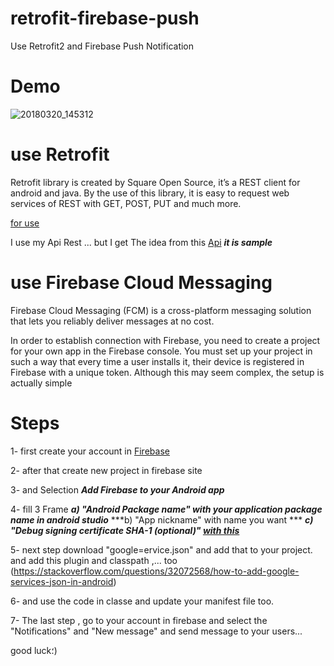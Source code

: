 # retrofit-firebase-push
Use Retrofit2 and Firebase Push Notification

# Demo

![20180320_145312](https://user-images.githubusercontent.com/26750131/37657701-1bdb279a-2c22-11e8-95ed-479f43936a41.gif)


# use Retrofit
Retrofit library is created by Square Open Source, it’s a REST client for android and java. By the use of this library, it is easy to request web services of REST with GET, POST, PUT and much more.

[for use](http://square.github.io/retrofit/)

I use my Api Rest ... but I get The idea from this [Api](https://simplifiedcoding.net/demos/marvel/) ***it is sample***

# use Firebase Cloud Messaging


Firebase Cloud Messaging (FCM) is a cross-platform messaging solution that lets you reliably deliver messages at no cost.

In order to establish connection with Firebase, you need to create a project for your own app in the Firebase console. You must set up your project in such a way that every time a user installs it, their device is registered in Firebase with a unique token. Although this may seem complex, the setup is actually simple


# Steps

1- first create your account in [Firebase](https://firebase.google.com/)

2- after that create new project in firebase site

3- and Selection ***Add Firebase to your Android app***

4- fill 3 Frame 
***a) "Android Package name" with your application package name in android studio***
***b) "App nickname" with name you want ***
***c) "Debug signing certificate SHA-1 (optional)" [with this](https://stackoverflow.com/questions/27609442/how-to-get-the-sha-1-fingerprint-certificate-in-android-studio-for-debug-mode)***

5- next step download "google=ervice.json" and add that to your project. and add this plugin and classpath ,... too (https://stackoverflow.com/questions/32072568/how-to-add-google-services-json-in-android)

6- and use the code in classe and update your manifest file too.

7- The last step , go to your account in firebase and select the "Notifications" and "New message" and send message to your users...

good luck؛)
